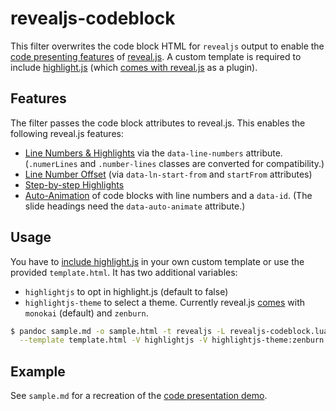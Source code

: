 # revealjs-codeblock

This filter overwrites the code block HTML for `revealjs` output to
enable the [code presenting features](https://revealjs.com/code/) of
[reveal.js](https://revealjs.com/). A custom template is required to
include [highlight.js](https://highlightjs.org/) (which [comes with
reveal.js](https://revealjs.com/code/#theming) as a plugin).

## Features

The filter passes the code block attributes to reveal.js. This enables
the following reveal.js features:

- [Line Numbers &
  Highlights](https://revealjs.com/code/#line-numbers-%26-highlights)
  via the `data-line-numbers` attribute. (`.numerLines` and
  `.number-lines` classes are converted for compatibility.)
- [Line Number
  Offset](https://revealjs.com/code/#line-number-offset-4.2.0) (via
  `data-ln-start-from` and `startFrom` attributes)
- [Step-by-step
  Highlights](https://revealjs.com/code/#step-by-step-highlights)
- [Auto-Animation](https://revealjs.com/auto-animate/#example%3A-animating-between-code-blocks)
  of code blocks with line numbers and a `data-id`. (The slide
  headings need the `data-auto-animate` attribute.)

## Usage

You have to [include highlight.js](https://revealjs.com/code/#theming)
in your own custom template or use the provided `template.html`. It has
two additional variables:

- `highlightjs` to opt in highlight.js (default to false)
- `highlightjs-theme` to select a theme. Currently reveal.js
  [comes](https://github.com/hakimel/reveal.js/tree/master/plugin/highlight)
  with `monokai` (default) and `zenburn`.

``` bash
$ pandoc sample.md -o sample.html -t revealjs -L revealjs-codeblock.lua \
  --template template.html -V highlightjs -V highlightjs-theme:zenburn
```

## Example

See `sample.md` for a recreation of the [code presentation
demo](https://revealjs.com/#/4).
